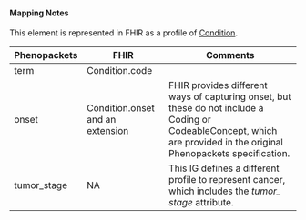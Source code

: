 #### Mapping Notes

This element is represented in FHIR as a profile of [Condition](https://www.hl7.org/fhir/condition.html). 

| Phenopackets     | FHIR                                                                      | Comments                                                                                                                   |
| ---------------- | ------------------------------------------------------------------------- | -------------------------------------------------------------------------------------------------------------------------- |
| term             | Condition.code                                                            |                                                                                                                            |
| onset            | Condition.onset and an [extension](StructureDefinition-disease-onset.html)| FHIR provides different ways of capturing onset, but these do not include a Coding or CodeableConcept, which are provided in the original Phenopackets specification. |
| tumor\_stage      | NA                                                                        | This IG defines a different profile to represent cancer, which includes the *tumor\_ stage* attribute.                     |
